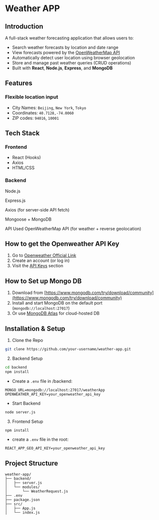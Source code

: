 # Weather APP
## Introduction
A full-stack weather forecasting application that allows users to:
- Search weather forecasts by location and date range
- View forecasts powered by the [OpenWeatherMap API](https://openweathermap.org/api)
- Automatically detect user location using browser geolocation
- Store and manage past weather queries (CRUD operations)
- Built with **React**, **Node.js**, **Express**, and **MongoDB**

## Features
### **Flexible location input**
- City Names: `Beijing`, `New York`, `Tokyo`
- Coordinates: `40.7128,-74.0060`
- ZIP codes: `94016`, `10001`

## Tech Stack 
### Frontend
- React (Hooks)
- Axios
- HTML/CSS

### Backend
Node.js

Express.js

Axios (for server-side API fetch)

Mongoose + MongoDB

API Used
OpenWeatherMap API (for weather + reverse geolocation)
## How to get the Openweather API Key
1. Go to [Openweather Official Link](https://home.openweathermap.org/users/sign_up)
2. Create an account (or log in)
3. Visit the [API Keys](https://home.openweathermap.org/api_keys) section

## How to Set up Mongo DB
1. Download from [https://www.mongodb.com/try/download/community](https://www.mongodb.com/try/download/community)
2. Install and start MongoDB on the default port (`mongodb://localhost:27017`)
3. Or use [MongoDB Atlas](https://www.mongodb.com/cloud/atlas) for cloud-hosted DB

## Installation & Setup
1. Clone the Repo

```bash
git clone https://github.com/your-username/weather-app.git
```

2. Backend Setup
```bash
cd backend
npm install

```
- Create a `.env` file in /backend:
```env
MONGO_URL=mongodb://localhost:27017/weatherApp
OPENWEATHER_API_KEY=your_openweather_api_key

```
- Start Backend
```bash
node server.js
```
3. Frontend Setup
```bash
npm install
```
- create a `.env` file in the root:
```env
REACT_APP_GEO_API_KEY=your_openweather_api_key

```

## Project Structure
```pgsql
weather-app/
├── backend/
│   ├── server.js
│   └── modules/
│       └── WeatherRequest.js
├── .env
├── package.json
├── src/
│   ├── App.js
│   └── index.js

```

